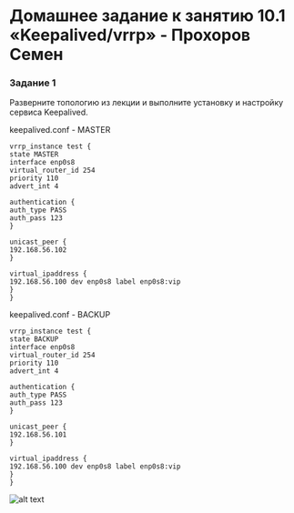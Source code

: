 # Домашнее задание к занятию 10.1 «Keepalived/vrrp» - Прохоров Семен

### Задание 1

Разверните топологию из лекции и выполните установку и настройку сервиса Keepalived. 

keepalived.conf - MASTER
```
vrrp_instance test {
state MASTER
interface enp0s8
virtual_router_id 254 
priority 110
advert_int 4

authentication {
auth_type PASS
auth_pass 123
}

unicast_peer {
192.168.56.102
}

virtual_ipaddress {
192.168.56.100 dev enp0s8 label enp0s8:vip
}
}
```

keepalived.conf - BACKUP
```
vrrp_instance test {
state BACKUP
interface enp0s8
virtual_router_id 254 
priority 110
advert_int 4

authentication {
auth_type PASS
auth_pass 123
}

unicast_peer {
192.168.56.101
}

virtual_ipaddress {
192.168.56.100 dev enp0s8 label enp0s8:vip
}
}
```


![alt text](https://github.com/colex29/srlb-hw-9.5/blob/1209bfe835100a1ad98082c478c50ce766b20876/img/10.1/1.PNG)
